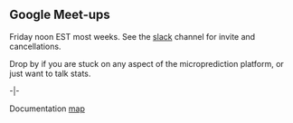 ## Google Meet-ups

Friday noon EST most weeks. See the [slack](https://microprediction.github.io/microprediction/slack.html) channel for invite and cancellations.

Drop by if you are stuck on any aspect of the microprediction platform, or just want to talk stats. 

-|-

Documentation [map](https://microprediction.github.io/microprediction/map.html)
  



 

